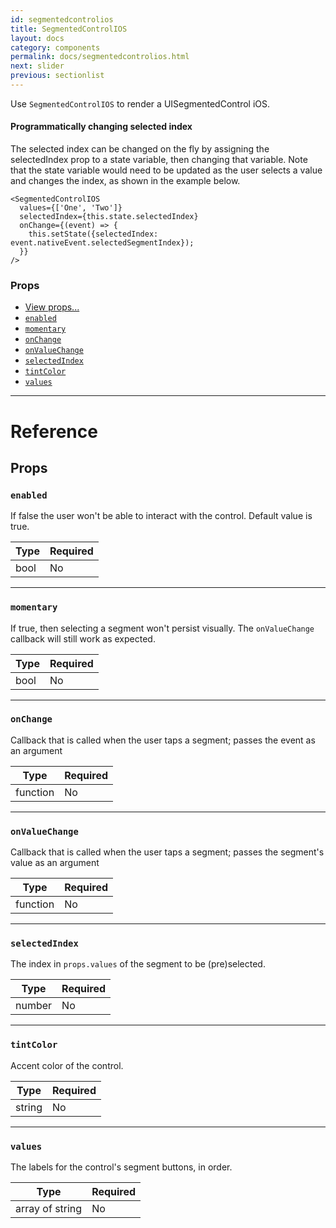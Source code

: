 ```yaml
---
id: segmentedcontrolios
title: SegmentedControlIOS
layout: docs
category: components
permalink: docs/segmentedcontrolios.html
next: slider
previous: sectionlist
---
```

Use `SegmentedControlIOS` to render a UISegmentedControl iOS.

#### Programmatically changing selected index

The selected index can be changed on the fly by assigning the
selectedIndex prop to a state variable, then changing that variable.
Note that the state variable would need to be updated as the user
selects a value and changes the index, as shown in the example below.

````
<SegmentedControlIOS
  values={['One', 'Two']}
  selectedIndex={this.state.selectedIndex}
  onChange={(event) => {
    this.setState({selectedIndex: event.nativeEvent.selectedSegmentIndex});
  }}
/>
````

### Props

- [View props...](docs/view-props.html)
- [`enabled`](docs/segmentedcontrolios.html#enabled)
- [`momentary`](docs/segmentedcontrolios.html#momentary)
- [`onChange`](docs/segmentedcontrolios.html#onchange)
- [`onValueChange`](docs/segmentedcontrolios.html#onvaluechange)
- [`selectedIndex`](docs/segmentedcontrolios.html#selectedindex)
- [`tintColor`](docs/segmentedcontrolios.html#tintcolor)
- [`values`](docs/segmentedcontrolios.html#values)






---

# Reference

## Props

### `enabled`

If false the user won't be able to interact with the control.
Default value is true.

| Type | Required |
| - | - |
| bool | No |




---

### `momentary`

If true, then selecting a segment won't persist visually.
The `onValueChange` callback will still work as expected.

| Type | Required |
| - | - |
| bool | No |




---

### `onChange`

Callback that is called when the user taps a segment;
passes the event as an argument

| Type | Required |
| - | - |
| function | No |




---

### `onValueChange`

Callback that is called when the user taps a segment;
passes the segment's value as an argument

| Type | Required |
| - | - |
| function | No |




---

### `selectedIndex`

The index in `props.values` of the segment to be (pre)selected.

| Type | Required |
| - | - |
| number | No |




---

### `tintColor`

Accent color of the control.

| Type | Required |
| - | - |
| string | No |




---

### `values`

The labels for the control's segment buttons, in order.

| Type | Required |
| - | - |
| array of string | No |






